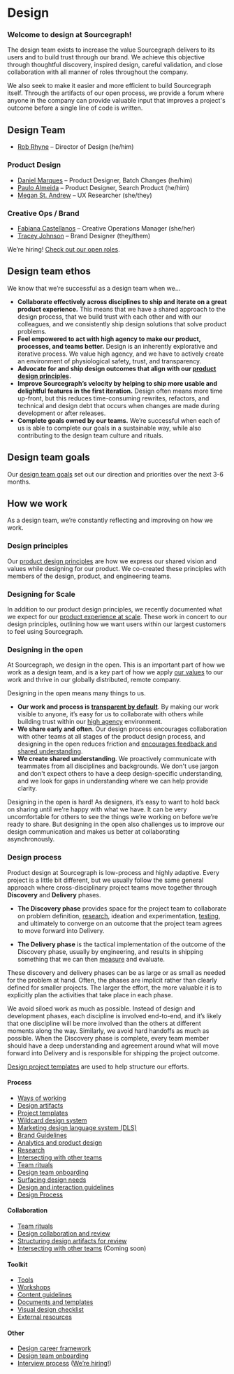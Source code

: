 # Design

### Welcome to design at Sourcegraph!

The design team exists to increase the value Sourcegraph delivers to its
users and to build trust through our brand. We achieve this objective
through thoughtful discovery, inspired design, careful validation, and close collaboration with all manner of roles throughout the company.

We also seek to make it easier and more efficient to build Sourcegraph itself. Through the artifacts of our open process, we provide a forum where anyone in the company can provide valuable input that improves a project's outcome before a single line of code is written.

## Design Team

- [Rob Rhyne](../../../team/index.md#rob-rhyne) – Director of Design (he/him)

### Product Design

- [Daniel Marques](../../../team/index.md#daniel-marques) – Product
  Designer, Batch Changes (he/him)
- [Paulo Almeida](../../../team/index.md#paulo-almeida) – Product Designer,
  Search Product (he/him)
- [Megan St. Andrew](../../../team/index.md#megan-st-andrew) – UX Researcher
  (she/they)

### Creative Ops / Brand

- [Fabiana Castellanos](../../../team/index.md#fabiana-castellanos)
  – Creative Operations Manager (she/her)
- [Tracey Johnson](../../../team/index.md#tracey-johnson) – Brand Designer
  (they/them)

We’re hiring! [Check out our open roles](https://boards.greenhouse.io/sourcegraph91).

## Design team ethos

We know that we’re successful as a design team when we…

- **Collaborate effectively across disciplines to ship and iterate on a great product experience.** This means that we have a shared approach to the design process, that we build trust with each other and with our colleagues, and we consistently ship design solutions that solve product problems.
- **Feel empowered to act with high agency to make our product, processes, and teams better.** Design is an inherently explorative and iterative process. We value high agency, and we have to actively create an environment of physiological safety, trust, and transparency.
- **Advocate for and ship design outcomes that align with our [product design principles](./product_design_principles.md).**
- **Improve Sourcegraph’s velocity by helping to ship more usable and delightful features in the first iteration.** Design often means more time up-front, but this reduces time-consuming rewrites, refactors, and technical and design debt that occurs when changes are made during development or after releases.
- **Complete goals owned by our teams.** We’re successful when each of us is able to complete our goals in a sustainable way, while also contributing to the design team culture and rituals.

## Design team goals

Our [design team goals](./goals/index.md) set out our direction and priorities
over the next 3-6 months.

## How we work

As a design team, we’re constantly reflecting and improving on how we work.

### Design principles

Our [product design principles](product_design_principles.md) are how we express our shared vision and values while designing for our product. We co-created these principles with members of the design, product, and engineering teams.

### Designing for Scale

In addition to our product design principles, we recently documented what we expect for our [product experience at scale](product_experience_scale.md). These work in concert to our design principles, outlining how we want users within our largest customers to feel using Sourcegraph.

### Designing in the open

At Sourcegraph, we design in the open. This is an important part of how we work as a design team, and is a key part of how we apply [our values](../../../company-info-and-process/values/index.md) to our work and thrive in our globally distributed, remote company.

Designing in the open means many things to us.

- **Our work and process is [transparent by default](../../../company-info-and-process/values/index.md#open-and-transparent)**. By making our work visible to anyone, it’s easy for us to collaborate with others while building trust within our [high agency](../../../company-info-and-process/values/index.md#high-agency) environment.
- **We share early and often**. Our design process encourages collaboration with other teams at all stages of the product design process, and designing in the open reduces friction and [encourages feedback and shared understanding](./structuring_design_artifacts_for_review/index.md).
- **We create shared understanding**. We proactively communicate with teammates from all disciplines and backgrounds. We don't use jargon and don't expect others to have a deep design-specific understanding, and we look for gaps in understanding where we can help provide clarity.

Designing in the open is hard! As designers, it’s easy to want to hold back on sharing until we’re happy with what we have. It can be very uncomfortable for others to see the things we’re working on before we’re ready to share. But designing in the open also challenges us to improve our design communication and makes us better at collaborating asynchronously.

### Design process

Product design at Sourcegraph is low-process and highly adaptive. Every project is a little bit different, but we usually follow the same general approach where cross-disciplinary project teams move together through **Discovery** and **Delivery** phases.

- **The Discovery phase** provides space for the project team to collaborate on problem definition, [research](./research/index.md), ideation and experimentation, [testing](./research/index.md), and ultimately to converge on an outcome that the project team agrees to move forward into Delivery.

- **The Delivery phase** is the tactical implementation of the outcome of the Discovery phase, usually by engineering, and results in shipping something that we can then [measure](./metrics/index.md) and evaluate.

These discovery and delivery phases can be as large or as small as needed for the problem at hand. Often, the phases are implicit rather than clearly defined for smaller projects. The larger the effort, the more valuable it is to explicitly plan the activities that take place in each phase.

We avoid siloed work as much as possible. Instead of design and development phases, each discipline is involved end-to-end, and it’s likely that one discipline will be more involved than the others at different moments along the way. Similarly, we avoid hard handoffs as much as possible. When the Discovery phase is complete, every team member should have a deep understanding and agreement around what will move forward into Delivery and is responsible for shipping the project outcome.

[Design project templates](./templates/index.md) are used to help structure our efforts.

#### Process

- [Ways of working](./ways_of_working/index.md)
- [Design artifacts](./artifacts/index.md)
- [Project templates](./templates/index.md)
- [Wildcard design system](./wildcard_design_system/index.md)
- [Marketing design language system (DLS)](./marketing-dls.md)
- [Brand Guidelines](./brand_guidelines/)
- [Analytics and product design](./metrics/index.md)
- [Research](./research/index.md)
- [Intersecting with other teams](./intersecting_with_other_teams/index.md)
- [Team rituals](./team_rituals/index.md)
- [Design team onboarding](./onboarding/index.md)
- [Surfacing design needs](./surfacing_design_needs/index.md)
- [Design and interaction guidelines](design-and-interaction-guidelines.md)
- [Design Process](design_process.md)

#### Collaboration

- [Team rituals](./team_rituals/index.md)
- [Design collaboration and review](./design_collaboration_review/index.md)
- [Structuring design artifacts for review](./structuring_design_artifacts_for_review/index.md)
- [Intersecting with other teams](./intersecting_with_other_teams/index.md) (Coming soon)

#### Toolkit

- [Tools](./tools/index.md)
- [Workshops](./workshops/index.md)
- [Content guidelines](../../../company-info-and-process/communication/content_guidelines/index.md)
- [Documents and templates](./documents_templates/index.md)
- [Visual design checklist](./visual_design_checklist.md)
- [External resources](./external_resources/index.md)

#### Other

- [Design career framework](./career-development.md)
- [Design team onboarding](./onboarding/index.md)
- [Interview process](../product/roles/interviews/product_designer/index.md) ([We’re hiring!](https://boards.greenhouse.io/sourcegraph91))
